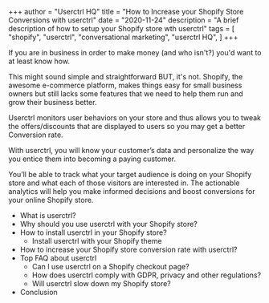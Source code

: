 +++
author = "Userctrl HQ"
title = "How to Increase your Shopify Store Conversions with userctrl"
date = "2020-11-24"
description = "A brief description of how to setup your Shopify store wth userctrl"
tags = [
    "shopify",
    "userctrl",
    "conversational marketing",
    "userctrl HQ",
]
+++

If you are in business in order to make money (and who isn't?) you'd want to at least know how. 

This might sound simple and straightforward BUT, it's not. Shopify, the awesome e-commerce platform, makes things easy for small business owners but still lacks some features that we need to help them run and grow their business better. 

Userctrl monitors user behaviors on your store and thus allows you to tweak the offers/discounts that are displayed to users so you may get a better Conversion rate.

With userctrl, you will know your customer’s data and personalize the way you entice them into becoming a paying customer. 

You’ll be able to track what your target audience is doing on your Shopify store and what each of those visitors are interested in. The actionable analytics will help you make informed decisions and boost conversions for your online Shopify store.




* What is userctrl?
* Why should you use userctrl with your Shopify store?
* How to install userctrl in your Shopify store?
    * Install userctrl with your Shopify theme
* How to increase your Shopify store conversion rate with userctrl?
* Top FAQ about userctrl
    * Can I use userctrl on a Shopify checkout page?
    * How does userctrl comply with GDPR, privacy and other regulations?
    * Will userctrl slow down my Shopify store?
* Conclusion

